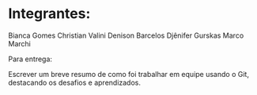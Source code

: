 # Integrantes:

Bianca Gomes
Christian Valini
Denison Barcelos
Djênifer Gurskas
Marco Marchi

Para entrega:

Escrever um breve resumo de como foi trabalhar em equipe usando o Git, destacando os desafios e aprendizados.
